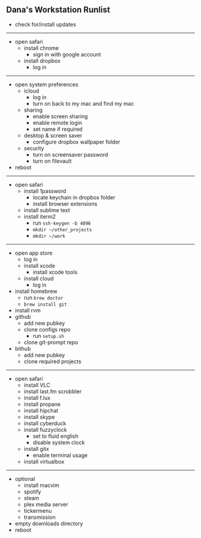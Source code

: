 ## Dana's Workstation Runlist

* check for/install updates

---

* open safari
  * install chrome
      * sign in with google account
  * install dropbox
      * log in

---

* open system preferences
  * icloud
     * log in
     * turn on back to my mac and find my mac
  * sharing
     * enable screen sharing
     * enable remote login
     * set name if required
  * desktop & screen saver
     * configure dropbox wallpaper folder
  * security
     * turn on screensaver password
     * turn on filevault
* reboot

---

* open safari
  * install 1password
     * locate keychain in dropbox folder
     * install browser extensions
  * install sublime text
  * install iterm2
     * run `ssh-keygen -b 4096`
     * `mkdir ~/other_projects`
     * `mkdir ~/work`

---

* open app store
  * log in
  * install xcode
     * install xcode tools
  * install cloud
     * log in
* install homebrew
  * run `brew doctor`
  * `brew install git`
* install rvm
* github
  * add new pubkey
  * clone configs repo
     * run `setup.sh`
  * clone git-prompt repo
* bithub
  * add new pubkey
  * clone required projects

---

* open safari
  * install VLC
  * install last.fm scrobbler
  * install f.lux
  * install propane
  * install hipchat
  * install skype
  * install cyberduck
  * install fuzzyclock
     * set to fluid english
     * disable system clock
  * install gitx
     * enable terminal usage
  * install virtualbox

---

* optional
  * install macvim
  * spotify
  * steam
  * plex media server
  * tickermenu
  * transmission
* empty downloads directory
* reboot
 